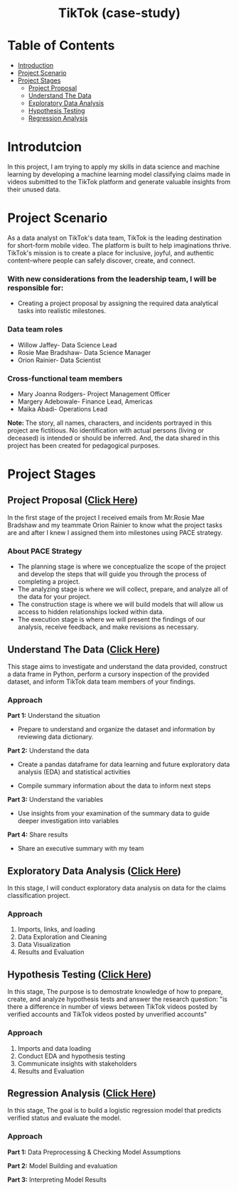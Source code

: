 <h1 align=center> TikTok (case-study) </h1>

# Table of Contents

- [Introduction](#introduction)
- [Project Scenario](#project_scenario)
- [Project Stages](#project_stages)
  - [Project Proposal](#project_proposal)
  - [Understand The Data](#understand_the_data)
  - [Exploratory Data Analysis](#eda)
  - [Hypothesis Testing](#hypothesis)
  - [Regression Analysis](#regression)

<a id="introduction"></a>

# Introdutcion

In this project, I am trying to apply my skills in data science and machine learning by developing a machine learning model classifying claims made in videos submitted to the TikTok platform and generate valuable insights from their unused data.

<a id="project_scenario"></a>

# Project Scenario

As a data analyst on TikTok's data team, TikTok is the leading destination for short-form mobile video. The platform is built to help imaginations thrive. TikTok's mission is to create a place for inclusive, joyful, and authentic content–where people can safely discover, create, and connect.

### With new considerations from the leadership team, I will be responsible for:

- Creating a project proposal by assigning the required data analytical tasks into realistic milestones.

### Data team roles

- Willow Jaffey- Data Science Lead
- Rosie Mae Bradshaw- Data Science Manager
- Orion Rainier- Data Scientist

### Cross-functional team members

- Mary Joanna Rodgers- Project Management Officer
- Margery Adebowale- Finance Lead, Americas
- Maika Abadi- Operations Lead

<strong> Note: </strong>The story, all names, characters, and incidents portrayed in this project are fictitious. No identification with actual persons (living or deceased) is intended or should be inferred. And, the data shared in this project has been created for pedagogical purposes.

<a id="project_stages"></a>

# Project Stages

<a id="project_proposal"></a>

## Project Proposal ([Click Here](https://github.com/yousefayman2003/Portfolio-Projects/tree/main/Data-Science/TikTok/project_proposal))

In the first stage of the project I received emails from Mr.Rosie Mae Bradshaw and my teammate Orion Rainier to know what the project tasks are and after I knew I assigned them into milestones using PACE strategy.

### About PACE Strategy

- The planning stage is where we conceptualize the scope of the project and develop the steps that will guide you through the process of completing a project.
- The analyzing stage is where we will collect, prepare, and analyze all of the data for your project.
- The construction stage is where we will build models that will allow us access to hidden relationships locked within data.
- The execution stage is where we will present the findings of our analysis, receive feedback, and make revisions as necessary.

<a id="understand_the_data"></a>

## Understand The Data ([Click Here](https://github.com/yousefayman2003/Portfolio-Projects/tree/main/Data-Science/TikTok/understand_the_data))

This stage aims to investigate and understand the data provided, construct a data frame in Python, perform a cursory inspection of the provided dataset, and inform TikTok data team members of your findings.

### Approach

**Part 1:** Understand the situation

- Prepare to understand and organize the dataset and information by reviewing data dictionary.

**Part 2:** Understand the data

- Create a pandas dataframe for data learning and future exploratory data analysis (EDA) and statistical activities

- Compile summary information about the data to inform next steps

**Part 3:** Understand the variables

- Use insights from your examination of the summary data to guide deeper investigation into variables

**Part 4:** Share results

- Share an executive summary with my team

<a id="eda"></a>

## Exploratory Data Analysis ([Click Here](https://github.com/yousefayman2003/Portfolio-Projects/tree/main/Data-Science/TikTok/EDA))

In this stage, I will conduct exploratory data analysis on data for the claims classification project.

### Approach

1. Imports, links, and loading
2. Data Exploration and Cleaning
3. Data Visualization
4. Results and Evaluation

<a id="hypothesis"></a>

## Hypothesis Testing ([Click Here](https://github.com/yousefayman2003/Portfolio-Projects/tree/main/Data-Science/TikTok/hypothesis_testing))

In this stage, The purpose is to demostrate knowledge of how to prepare, create, and analyze hypothesis tests and answer the research question:
"is there a difference in number of views between TikTok videos posted by verified accounts and TikTok videos posted by unverified accounts"

### Approach

1. Imports and data loading
2. Conduct EDA and hypothesis testing
3. Communicate insights with stakeholders
4. Results and Evaluation

<a id="regression"></a>

## Regression Analysis ([Click Here](https://github.com/yousefayman2003/Portfolio-Projects/tree/main/Data-Science/TikTok/regression_analysis))

In this stage, The goal is to build a logistic regression model that predicts verified status and evaluate the model.

### Approach

**Part 1:** Data Preprocessing & Checking Model Assumptions

**Part 2:** Model Building and evaluation

**Part 3:** Interpreting Model Results
